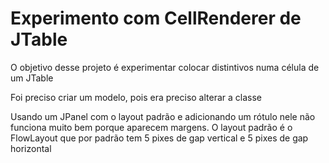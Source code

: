 # Experimento com CellRenderer de JTable

O objetivo desse projeto é experimentar colocar distintivos numa célula de um JTable

Foi preciso criar um modelo, pois era preciso alterar a classe

Usando um JPanel com o layout padrão e adicionando um rótulo nele não funciona muito bem porque
aparecem margens. O layout padrão é o FlowLayout que por padrão tem 5 pixes de gap vertical e 5 pixes de gap horizontal

